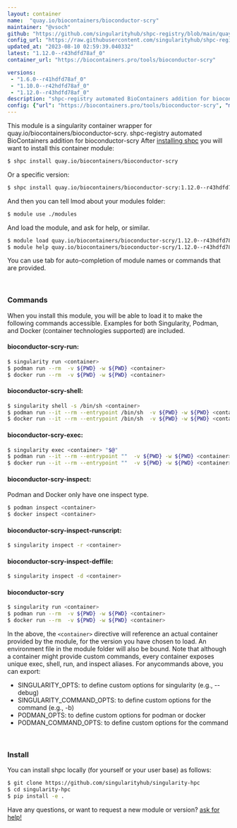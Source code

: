 ```yaml
---
layout: container
name:  "quay.io/biocontainers/bioconductor-scry"
maintainer: "@vsoch"
github: "https://github.com/singularityhub/shpc-registry/blob/main/quay.io/biocontainers/bioconductor-scry/container.yaml"
config_url: "https://raw.githubusercontent.com/singularityhub/shpc-registry/main/quay.io/biocontainers/bioconductor-scry/container.yaml"
updated_at: "2023-08-10 02:59:39.040332"
latest: "1.12.0--r43hdfd78af_0"
container_url: "https://biocontainers.pro/tools/bioconductor-scry"

versions:
 - "1.6.0--r41hdfd78af_0"
 - "1.10.0--r42hdfd78af_0"
 - "1.12.0--r43hdfd78af_0"
description: "shpc-registry automated BioContainers addition for bioconductor-scry"
config: {"url": "https://biocontainers.pro/tools/bioconductor-scry", "maintainer": "@vsoch", "description": "shpc-registry automated BioContainers addition for bioconductor-scry", "latest": {"1.12.0--r43hdfd78af_0": "sha256:bbea409a0d7a2d2292baeeb554a9df94d930084f600e169ed5dfa5a085e206b4"}, "tags": {"1.6.0--r41hdfd78af_0": "sha256:b5d08ac130b03338bfea30b929b648e73fb1b2fa28e663b83b3a485b52c9a830", "1.10.0--r42hdfd78af_0": "sha256:df05cfd1e0fa0576522c65d49294321108e726d256a70aed545491839c59e5ba", "1.12.0--r43hdfd78af_0": "sha256:bbea409a0d7a2d2292baeeb554a9df94d930084f600e169ed5dfa5a085e206b4"}, "docker": "quay.io/biocontainers/bioconductor-scry"}
---
```


This module is a singularity container wrapper for quay.io/biocontainers/bioconductor-scry.
shpc-registry automated BioContainers addition for bioconductor-scry
After [installing shpc](#install) you will want to install this container module:


```bash
$ shpc install quay.io/biocontainers/bioconductor-scry
```

Or a specific version:

```bash
$ shpc install quay.io/biocontainers/bioconductor-scry:1.12.0--r43hdfd78af_0
```

And then you can tell lmod about your modules folder:

```bash
$ module use ./modules
```

And load the module, and ask for help, or similar.

```bash
$ module load quay.io/biocontainers/bioconductor-scry/1.12.0--r43hdfd78af_0
$ module help quay.io/biocontainers/bioconductor-scry/1.12.0--r43hdfd78af_0
```

You can use tab for auto-completion of module names or commands that are provided.

<br>

### Commands

When you install this module, you will be able to load it to make the following commands accessible.
Examples for both Singularity, Podman, and Docker (container technologies supported) are included.

#### bioconductor-scry-run:

```bash
$ singularity run <container>
$ podman run --rm  -v ${PWD} -w ${PWD} <container>
$ docker run --rm  -v ${PWD} -w ${PWD} <container>
```

#### bioconductor-scry-shell:

```bash
$ singularity shell -s /bin/sh <container>
$ podman run --it --rm --entrypoint /bin/sh  -v ${PWD} -w ${PWD} <container>
$ docker run --it --rm --entrypoint /bin/sh  -v ${PWD} -w ${PWD} <container>
```

#### bioconductor-scry-exec:

```bash
$ singularity exec <container> "$@"
$ podman run --it --rm --entrypoint ""  -v ${PWD} -w ${PWD} <container> "$@"
$ docker run --it --rm --entrypoint ""  -v ${PWD} -w ${PWD} <container> "$@"
```

#### bioconductor-scry-inspect:

Podman and Docker only have one inspect type.

```bash
$ podman inspect <container>
$ docker inspect <container>
```

#### bioconductor-scry-inspect-runscript:

```bash
$ singularity inspect -r <container>
```

#### bioconductor-scry-inspect-deffile:

```bash
$ singularity inspect -d <container>
```



#### bioconductor-scry

```bash
$ singularity run <container>
$ podman run --rm  -v ${PWD} -w ${PWD} <container>
$ docker run --rm  -v ${PWD} -w ${PWD} <container>
```


In the above, the `<container>` directive will reference an actual container provided
by the module, for the version you have chosen to load. An environment file in the
module folder will also be bound. Note that although a container
might provide custom commands, every container exposes unique exec, shell, run, and
inspect aliases. For anycommands above, you can export:

 - SINGULARITY_OPTS: to define custom options for singularity (e.g., --debug)
 - SINGULARITY_COMMAND_OPTS: to define custom options for the command (e.g., -b)
 - PODMAN_OPTS: to define custom options for podman or docker
 - PODMAN_COMMAND_OPTS: to define custom options for the command

<br>

### Install

You can install shpc locally (for yourself or your user base) as follows:

```bash
$ git clone https://github.com/singularityhub/singularity-hpc
$ cd singularity-hpc
$ pip install -e .
```

Have any questions, or want to request a new module or version? [ask for help!](https://github.com/singularityhub/singularity-hpc/issues)